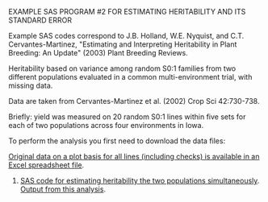  EXAMPLE SAS PROGRAM #2 FOR ESTIMATING HERITABILITY AND ITS STANDARD ERROR

Example SAS codes correspond to J.B. Holland, W.E. Nyquist, and C.T. Cervantes-Martinez, "Estimating and Interpreting Heritability in Plant Breeding: An Update" (2003) Plant Breeding Reviews.  

Heritability based on variance among random S0:1 families from two different populations evaluated in a common multi-environment trial, with missing data.  
 
Data are taken from Cervantes-Martinez et al. (2002) Crop Sci 42:730-738.

Briefly: yield was measured on 20 random S0:1 lines within five sets for each of two populations across four environments in Iowa.

To perform the analysis you first need to download the data files:

[Original data on a plot basis for all lines (including checks) is available in an Excel spreadsheet file](OatMultiPopYield.xls).  

 1. [SAS code for estimating heritability the two populations simultaneously](OatMultiPopYield.sas).   [Output from this analysis](OatYieldMultiPopOut.lst.lst).
